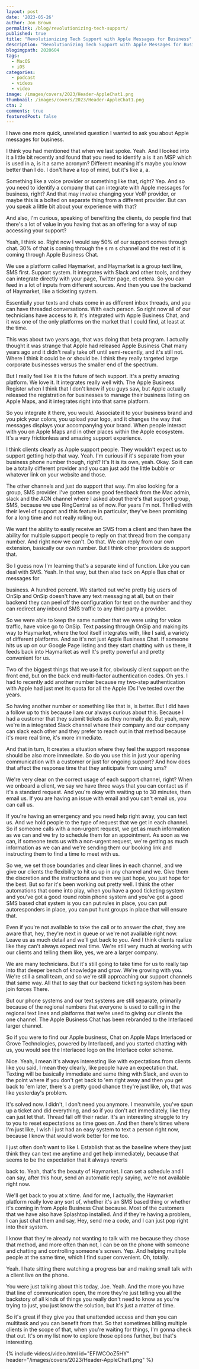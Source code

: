 ```yaml
---
layout: post
date: '2023-05-26'
author: Jon Brown
permalink: /blog/revolutionizing-tech-support/
published: true
title: "Revolutionizing Tech Support with Apple Messages for Business"
description: "Revolutionizing Tech Support with Apple Messages for Business"
blogimgpath: 2020604
tags:
  - MacOS
  - iOS
categories:
  - podcast
  - videos
  - video
image: /images/covers/2023/Header-AppleChat1.png
thumbnail: /images/covers/2023/Header-AppleChat1.png
cta: 2
comments: true
featuredPost: false
---
```

I have one more quick, unrelated question I wanted to ask you about Apple messages for business.

I think you had mentioned that when we last spoke. Yeah. And I looked into it a little bit recently and found that you need to identify a  is it an MSP which is used in a, is it a same acronym? Different meaning it's  maybe you know better than I do. I don't have a top of mind, but it's like a, a.

Something like a voice provider or something like that, right? Yep. And so you need to identify a company that can integrate with Apple messages for business, right? And that may involve changing your VoIP provider, or maybe this is a bolted on separate thing from a different provider. But can you speak a little bit about your experience with that?

And also, I'm curious, speaking of benefiting the clients, do people find that there's a lot of value in you having that as an offering for  a way of sup  accessing your support?  

Yeah, I think so. Right now I would say 50% of our support comes through chat. 30% of that is coming through the s m s channel and the rest of it is coming through Apple Business Chat.

We use a platform called Haymarket, and Haymarket is a group text line, SMS first. Support system. It integrates with Slack and other tools, and they can integrate directly with your page, Twitter page, et cetera. So you can feed in a lot of inputs from different sources. And then you use the backend of Haymarket, like a ticketing system.

Essentially your texts and chats come in   as different inbox threads, and you can have threaded conversations. With each person. So right now all of our technicians have access to it. It's integrated with Apple Business Chat, and it was one of the only platforms on the market that I could find, at least at the time.

This was about two years ago, that was doing that beta program. I actually thought it was strange that Apple had released Apple Business Chat  many years ago and it didn't really take off until semi-recently, and it's still not. Where I think it could be or should be. I think they really targeted large corporate businesses versus the smaller end of the spectrum.

But I really feel like it is the future of tech support. It's a pretty amazing platform. We love it. It integrates really well with. The Apple Business Register when I think that  I don't know if you guys saw, but Apple actually released the registration for businesses to manage their business listing on Apple Maps, and it integrates right into that same platform.

So you integrate it there, you would. Associate it to your business brand and you pick your colors, you upload your logo, and it changes the way that messages displays your accompanying your brand. When people interact with you on Apple Maps and in other places within the Apple ecosystem. It's a very frictionless and amazing support experience.

I think clients clearly as Apple support people.   They wouldn't expect us to support getting help that way. Yeah. I'm curious if it's separate from your business phone number though, right? It's It is its own, yeah. Okay. So it can be a totally different provider and you can just add the little bubble or whatever link on your website and those.

The other channels and just do support that way. I'm also looking for a group, SMS provider. I've gotten some good feedback from the Mac admin, slack and the ACN channel where I asked about there's that support group, SMS, because  we use RingCentral as of now.  For years I'm not. Thrilled with their level of support and this feature in particular, they've been promising for a long time and not really rolling out.

We want the ability to easily receive an SMS from a client and then have the ability for multiple support people to reply on that thread from the company number. And right now we can't. Do that. We can reply from our own extension, basically our own number. But I think other providers do support that.

So I guess now I'm learning that's a separate kind of function. Like you can deal with SMS. Yeah. In that way, but then also tack on Apple Bus chat or messages for 

business.  A hundred percent. We started out we're pretty big users of OnSip and OnSip doesn't have any text messaging at all, but on their backend they can peel off the configuration for text on the number and they can redirect any inbound SMS traffic to any third party a provider.

So we were able to keep the same number that we were using for voice traffic, have voice go to OnSip. Text passing through OnSip and making its way to Haymarket, where the tool itself integrates with, like I said, a variety of different platforms. And so it's not just Apple Business Chat. If someone hits us up on our Google Page listing and they start chatting with us there, it feeds back into Haymarket as well   It's pretty powerful and pretty convenient for us.

Two of the biggest things that we use it for, obviously client support on the front end, but on the back end multi-factor authentication codes. Oh yes. I had to recently add another number because my two-step authentication with Apple had just met its quota for all the Apple IDs I've tested over the years.

So having another number or something like that is, is better. But I did have a follow up to this because I am cur always curious about this. Because I had a customer that they submit tickets as they normally do. But yeah, now we're in a integrated Slack channel where their company and our company can slack each other and they prefer to reach out in that method because it's more real time, it's more immediate.

And that in turn, It creates a situation where they feel the support response should be also more immediate.   So  do you use this in just your opening communication with a customer or just for ongoing support? And how does that affect the response time that they anticipate from using sms?

We're very clear on the correct usage of each support channel, right? When we onboard a client, we say we have three ways that you can contact us if it's a standard request. And you're okay with waiting up to 30 minutes, then email us. If you are having an issue with email and you can't email us, you can call us.

If you're having an emergency and you need help right away, you can text us.  And we hold people to the type of request that we get in each channel. So if someone calls with a non-urgent request, we get as much information as we can and we try to schedule them for an appointment. As soon as we can, if someone texts us with a non-urgent request, we're getting as much information as we can and we're sending them our booking link and instructing them to find a time to meet with us.

So we, we set those boundaries and clear lines in each channel, and we give our clients the flexibility to hit us up in any channel and we. Give them the discretion and the instructions  and then we just hope, you just hope for the best.  But so far it's been working out pretty well. I think the other automations that come into play, when you have a good ticketing system and you've got a good round robin phone system and you've got a good SMS based chat system is you can put rules in place, you can put autoresponders in place, you can put hunt groups in place that will ensure that.

Even if you're not available to take the call or to answer the chat, they are aware that, hey, they're next in queue or we're not available right now. Leave us as much detail and we'll get back to you. And  I think clients realize like they can't always expect real time. We're still very much at working with our clients and telling them like, yes, we are a larger company.

We are many technicians. But it's still going to take time for us to really tap into that deeper bench of knowledge and grow. We're growing with you. We're still a small team, and so we're still approaching our support channels that same way. All that to say that our backend ticketing system has been join forces There. 

But our phone systems and our text systems are still separate, primarily because of the regional numbers that everyone is used to calling in the regional text lines and platforms that we're used to giving our clients the one channel. The Apple Business Chat has been rebranded to the Interlaced larger channel.

So if you were to find our Apple business, Chat on Apple Maps Interlaced or Grove Technologies, powered by Interlaced, and you started chatting with us, you would see the Interlaced logo on the Interlace color scheme.  

Nice. Yeah, I mean it's always interesting like with expectations from clients  like you said, I mean they clearly, like people have an expectation that. Texting will be basically immediate and same thing with Slack, and even to the point where if you don't get back to 'em right away and then you get back to 'em later, there's a pretty good chance they're just like, oh, that was like yesterday's problem.

It's solved now. I didn't, I don't need you anymore. I meanwhile, you've spun up a ticket and did everything, and so if you don't act immediately, like they can just let that. Thread fall off their radar. It's an interesting struggle to try to you to reset expectations as time goes on. And then there's times where I'm just like, I wish I just had an easy system to text a person right now, because I know that would work better for me too.

I just often don't want to like I. Establish that as the baseline where they just think they can text me anytime and get help immediately, because that seems to be the expectation that it always reverts 

back to. Yeah, that's the beauty of Haymarket. I can set a schedule and I can say, after this hour, send an automatic reply saying, we're not available right now.

We'll get back to you at x time. And for me, I actually, the Haymarket platform really love any sort of, whether it's an SMS based thing or whether it's coming in from Apple Business Chat because. Most of the customers  that we have also have Splashtop installed. And if they're having a problem, I can just chat them and say, Hey, send me a code, and I can just pop right into their system.

I know that they're already not wanting to talk with me because they chose that method, and more often than not, I can be on the phone with someone and chatting and controlling someone's screen. Yep. And helping multiple people at the same time, which I find super convenient. Oh, totally. 

Yeah. I hate sitting there watching a progress bar and making small talk with a client live on the phone.

You were just talking about this today, Joe. Yeah. And the more you have that line of communication open, the more they're just telling you all the backstory of all kinds of things you really don't need to know as you're trying to just, you just know the solution, but it's just a matter of time.

So it's great if they give you that unattended access and then you can multitask and you can benefit from that. So that sometimes billing multiple clients  in the scope of that, when you're waiting for things, I'm gonna check that out. It's on my list now to explore those options further, but  that's interesting.


{% include videos/video.html id="EFIWCOoZ5HY" header="/images/covers/2023/Header-AppleChat1.png" %}